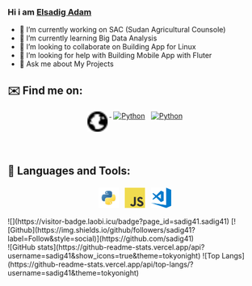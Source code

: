 ### Hi i am <a href="https://sadignow.wordpress.com/" target="_blank" rel="noopener noreferrer">Elsadig Adam</a>
<!--
**sadig41/sadig41** is a ✨ _special_ ✨ repository because its `README.md` (this file) appears on your GitHub profile.

Here are some ideas to get you started:
-->
- 🔭 I’m currently working on SAC (Sudan Agricultural Counsole)
- 🌱 I’m currently learning Big Data Analysis
- 👯 I’m looking to collaborate on Building App for Linux
- 🤔 I’m looking for help with Building Mobile App with Fluter
- 💬 Ask me about My Projects


## ✉️ Find me on:


<p align="center">
 <a href="https://sadig41.github.com/" target="_blank" rel="noopener noreferrer"> <img src="https://raw.githubusercontent.com/iconic/open-iconic/master/svg/globe.svg" alt="Python" height="40" style="vertical-align:top; margin:4px"> </a>
 <a href="https://linkedin.com/in/sadig41" target="_blank" rel="noopener noreferrer"> <img src="https://cdn.jsdelivr.net/npm/simple-icons@v3/icons/linkedin.svg" alt="Python" height="40" style="vertical-align:top; margin:4px"></a>
 <a href="mailto:sadig41@gmail.com"> <img src="https://cdn.jsdelivr.net/npm/simple-icons@v3/icons/gmail.svg" alt="Python" height="40" style="vertical-align:top; margin:4px"></a>
</p>

<br />

## 🧰 Languages and Tools:
<p align="center">
<img src="https://raw.githubusercontent.com/github/explore/80688e429a7d4ef2fca1e82350fe8e3517d3494d/topics/python/python.png" alt="Python" height="40" style="vertical-align:top; margin:4px">
<img src="https://raw.githubusercontent.com/github/explore/80688e429a7d4ef2fca1e82350fe8e3517d3494d/topics/javascript/javascript.png" alt="Javascript" height="40" style="vertical-align:top; margin:4px">
<img src="https://raw.githubusercontent.com/github/explore/80688e429a7d4ef2fca1e82350fe8e3517d3494d/topics/visual-studio-code/visual-studio-code.png" alt="VS Code" height="40" style="vertical-align:top; margin:4px">
</p>
<p>
 ![](https://visitor-badge.laobi.icu/badge?page_id=sadig41.sadig41)
 [![Github](https://img.shields.io/github/followers/sadig41?label=Follow&style=social)](https://github.com/sadig41)
 <br />
 ![GitHub stats](https://github-readme-stats.vercel.app/api?username=sadig41&show_icons=true&theme=tokyonight)
 ![Top Langs](https://github-readme-stats.vercel.app/api/top-langs/?username=sadig41&theme=tokyonight)
 <br />
 </p>




